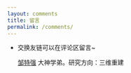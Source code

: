 ```yaml
---
layout: comments
title: 留言
permalink: /comments/
---
```


- 交换友链可以在评论区留言~

  [邹特强](https://zoutq.com/) 大神学弟。研究方向：三维重建 
